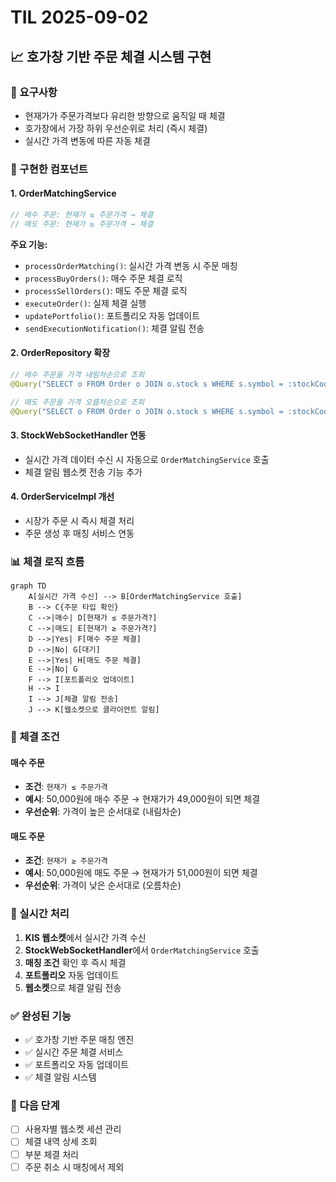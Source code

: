 # TIL 2025-09-02

## 📈 호가창 기반 주문 체결 시스템 구현

### 🎯 요구사항
- 현재가가 주문가격보다 유리한 방향으로 움직일 때 체결
- 호가창에서 가장 하위 우선순위로 처리 (즉시 체결)
- 실시간 가격 변동에 따른 자동 체결

### 🔧 구현한 컴포넌트

#### 1. OrderMatchingService
```java
// 매수 주문: 현재가 ≤ 주문가격 → 체결
// 매도 주문: 현재가 ≥ 주문가격 → 체결
```

**주요 기능:**
- `processOrderMatching()`: 실시간 가격 변동 시 주문 매칭
- `processBuyOrders()`: 매수 주문 체결 로직
- `processSellOrders()`: 매도 주문 체결 로직
- `executeOrder()`: 실제 체결 실행
- `updatePortfolio()`: 포트폴리오 자동 업데이트
- `sendExecutionNotification()`: 체결 알림 전송

#### 2. OrderRepository 확장
```java
// 매수 주문을 가격 내림차순으로 조회
@Query("SELECT o FROM Order o JOIN o.stock s WHERE s.symbol = :stockCode AND o.orderType = 'BUY' AND o.status = 'PENDING' ORDER BY o.price DESC")

// 매도 주문을 가격 오름차순으로 조회  
@Query("SELECT o FROM Order o JOIN o.stock s WHERE s.symbol = :stockCode AND o.orderType = 'SELL' AND o.status = 'PENDING' ORDER BY o.price ASC")
```

#### 3. StockWebSocketHandler 연동
- 실시간 가격 데이터 수신 시 자동으로 `OrderMatchingService` 호출
- 체결 알림 웹소켓 전송 기능 추가

#### 4. OrderServiceImpl 개선
- 시장가 주문 시 즉시 체결 처리
- 주문 생성 후 매칭 서비스 연동

### 📊 체결 로직 흐름

```mermaid
graph TD
    A[실시간 가격 수신] --> B[OrderMatchingService 호출]
    B --> C{주문 타입 확인}
    C -->|매수| D[현재가 ≤ 주문가격?]
    C -->|매도| E[현재가 ≥ 주문가격?]
    D -->|Yes| F[매수 주문 체결]
    D -->|No| G[대기]
    E -->|Yes| H[매도 주문 체결]
    E -->|No| G
    F --> I[포트폴리오 업데이트]
    H --> I
    I --> J[체결 알림 전송]
    J --> K[웹소켓으로 클라이언트 알림]
```

### 🎯 체결 조건

#### 매수 주문
- **조건**: `현재가 ≤ 주문가격`
- **예시**: 50,000원에 매수 주문 → 현재가가 49,000원이 되면 체결
- **우선순위**: 가격이 높은 순서대로 (내림차순)

#### 매도 주문  
- **조건**: `현재가 ≥ 주문가격`
- **예시**: 50,000원에 매도 주문 → 현재가가 51,000원이 되면 체결
- **우선순위**: 가격이 낮은 순서대로 (오름차순)

### 🔄 실시간 처리
1. **KIS 웹소켓**에서 실시간 가격 수신
2. **StockWebSocketHandler**에서 `OrderMatchingService` 호출
3. **매칭 조건** 확인 후 즉시 체결
4. **포트폴리오** 자동 업데이트
5. **웹소켓**으로 체결 알림 전송

### ✅ 완성된 기능
- ✅ 호가창 기반 주문 매칭 엔진
- ✅ 실시간 주문 체결 서비스
- ✅ 포트폴리오 자동 업데이트
- ✅ 체결 알림 시스템

### 🚀 다음 단계
- [ ] 사용자별 웹소켓 세션 관리
- [ ] 체결 내역 상세 조회
- [ ] 부분 체결 처리
- [ ] 주문 취소 시 매칭에서 제외